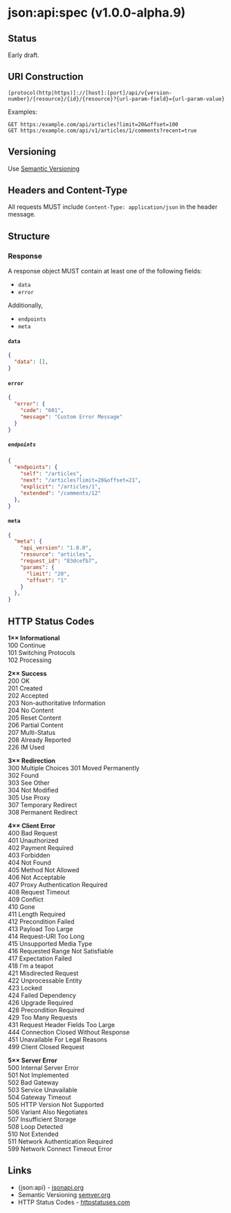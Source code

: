 # json:api:spec (v1.0.0-alpha.9)

## Status

Early draft.

## URI Construction

```
[protocol(http|https)]://[host]:[port]/api/v{version-number}/{resource}/{id}/{resource}?{url-param-field}={url-param-value}
```

Examples:
```
GET https:/example.com/api/articles?limit=20&offset=100
GET https:/example.com/api/v1/articles/1/comments?recent=true
```

## Versioning

Use [Semantic Versioning](https://semver.org/)

## Headers and Content-Type

All requests MUST include `Content-Type: application/json` in the header message.

## Structure

### Response

A response object MUST contain at least one of the following fields:

* `data`
* `error`

Additionally,

* `endpoints`
* `meta`

#### `data`

```json
{
  "data": [],
}
```

#### `error`

```json
{
  "error": {
    "code": "601",
    "message": "Custom Error Message"
  }
}
```

##### `endpoints`

```json
{
  "endpoints": {
    "self": "/articles",
    "next": "/articles?limit=20&offset=21",
    "explicit": "/articles/1",
    "extended": "/comments/12"
  },
}
```

#### `meta`

```json
{
  "meta": {
    "api_version": "1.0.0",
    "resource": "articles",
    "request_id": "83dcefb7",
    "params": {
      "limit": "20",
      "offset": "1"
    }
  },
}
```

## HTTP Status Codes

**1×× Informational**  
100 Continue  
101 Switching Protocols  
102 Processing

**2×× Success**  
200 OK  
201 Created  
202 Accepted  
203 Non-authoritative Information  
204 No Content  
205 Reset Content  
206 Partial Content  
207 Multi-Status  
208 Already Reported  
226 IM Used  

**3×× Redirection**  
300 Multiple Choices
301 Moved Permanently  
302 Found  
303 See Other  
304 Not Modified  
305 Use Proxy  
307 Temporary Redirect  
308 Permanent Redirect

**4×× Client Error**  
400 Bad Request  
401 Unauthorized  
402 Payment Required  
403 Forbidden  
404 Not Found  
405 Method Not Allowed  
406 Not Acceptable  
407 Proxy Authentication Required  
408 Request Timeout  
409 Conflict  
410 Gone  
411 Length Required  
412 Precondition Failed  
413 Payload Too Large  
414 Request-URI Too Long  
415 Unsupported Media Type  
416 Requested Range Not Satisfiable  
417 Expectation Failed  
418 I'm a teapot  
421 Misdirected Request  
422 Unprocessable Entity  
423 Locked  
424 Failed Dependency  
426 Upgrade Required  
428 Precondition Required  
429 Too Many Requests  
431 Request Header Fields Too Large  
444 Connection Closed Without Response  
451 Unavailable For Legal Reasons  
499 Client Closed Request  

**5×× Server Error**  
500 Internal Server Error  
501 Not Implemented  
502 Bad Gateway  
503 Service Unavailable  
504 Gateway Timeout  
505 HTTP Version Not Supported  
506 Variant Also Negotiates  
507 Insufficient Storage  
508 Loop Detected  
510 Not Extended  
511 Network Authentication Required  
599 Network Connect Timeout Error

## Links
- {json:api} - [jsonapi.org](https://jsonapi.org/)
- Semantic Versioning [semver.org](https://semver.org/)
- HTTP Status Codes - [httpstatuses.com](https://httpstatuses.com/)

